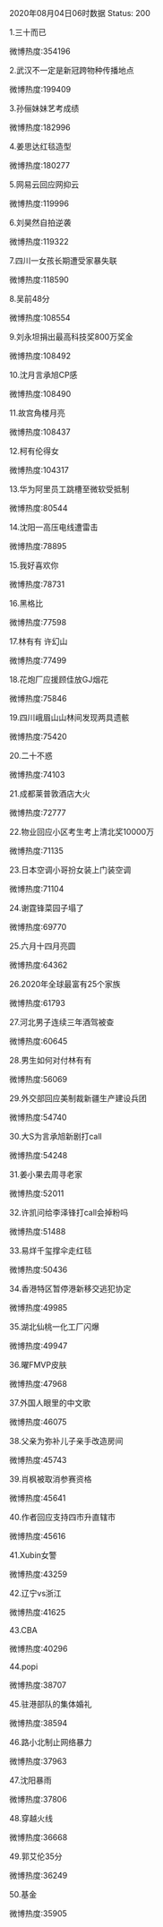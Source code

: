 2020年08月04日06时数据
Status: 200

1.三十而已

微博热度:354196

2.武汉不一定是新冠跨物种传播地点

微博热度:199409

3.孙俪妹妹艺考成绩

微博热度:182996

4.姜思达红毯造型

微博热度:180277

5.网易云回应网抑云

微博热度:119996

6.刘昊然自拍逆袭

微博热度:119322

7.四川一女孩长期遭受家暴失联

微博热度:118590

8.吴前48分

微博热度:108554

9.刘永坦捐出最高科技奖800万奖金

微博热度:108492

10.沈月言承旭CP感

微博热度:108490

11.故宫角楼月亮

微博热度:108437

12.柯有伦得女

微博热度:104317

13.华为阿里员工跳槽至微软受抵制

微博热度:80544

14.沈阳一高压电线遭雷击

微博热度:78895

15.我好喜欢你

微博热度:78731

16.黑格比

微博热度:77598

17.林有有 许幻山

微博热度:77499

18.花炮厂应援顾佳放GJ烟花

微博热度:75846

19.四川峨眉山山林间发现两具遗骸

微博热度:75420

20.二十不惑

微博热度:74103

21.成都莱普敦酒店大火

微博热度:72777

22.物业回应小区考生考上清北奖10000万

微博热度:71135

23.日本空调小哥扮女装上门装空调

微博热度:71104

24.谢霆锋菜园子塌了

微博热度:69770

25.六月十四月亮圆

微博热度:64362

26.2020年全球最富有25个家族

微博热度:61793

27.河北男子连续三年酒驾被查

微博热度:60645

28.男生如何对付林有有

微博热度:56069

29.外交部回应美制裁新疆生产建设兵团

微博热度:54740

30.大S为言承旭新剧打call

微博热度:54248

31.姜小果去周寻老家

微博热度:52011

32.许凯问给李泽锋打call会掉粉吗

微博热度:51488

33.易烊千玺撑伞走红毯

微博热度:50436

34.香港特区暂停港新移交逃犯协定

微博热度:49985

35.湖北仙桃一化工厂闪爆

微博热度:49947

36.曜FMVP皮肤

微博热度:47968

37.外国人眼里的中文歌

微博热度:46075

38.父亲为弥补儿子亲手改造房间

微博热度:45743

39.肖枫被取消参赛资格

微博热度:45641

40.作者回应支持四市升直辖市

微博热度:45616

41.Xubin女警

微博热度:43259

42.辽宁vs浙江

微博热度:41625

43.CBA

微博热度:40296

44.popi

微博热度:38707

45.驻港部队的集体婚礼

微博热度:38594

46.路小北制止网络暴力

微博热度:37963

47.沈阳暴雨

微博热度:37806

48.穿越火线

微博热度:36668

49.郭艾伦35分

微博热度:36249

50.基金

微博热度:35905

